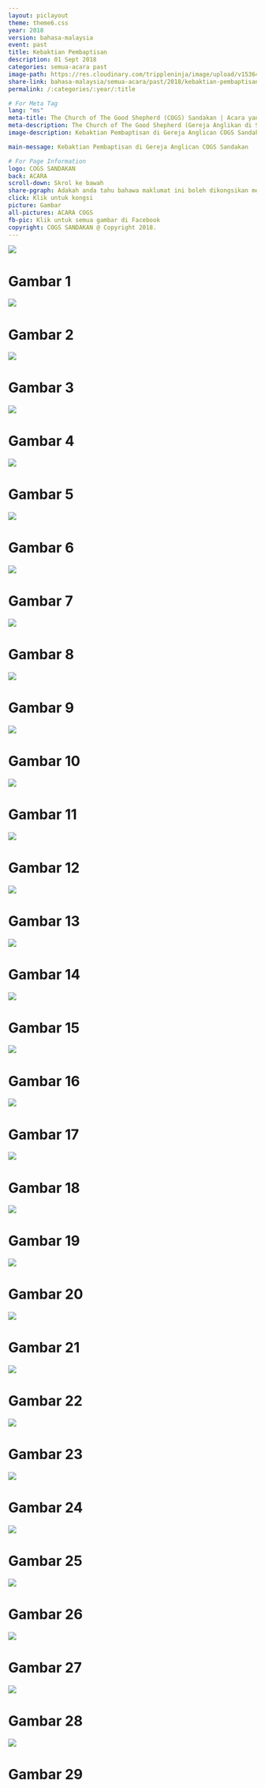 ```yaml
---
layout: piclayout
theme: theme6.css
year: 2018
version: bahasa-malaysia
event: past
title: Kebaktian Pembaptisan
description: 01 Sept 2018
categories: semua-acara past
image-path: https://res.cloudinary.com/trippleninja/image/upload/v1536432419/Baptism%20Service/Sept2018/bs24.jpg
share-link: bahasa-malaysia/semua-acara/past/2018/kebaktian-pembaptisan
permalink: /:categories/:year/:title

# For Meta Tag
lang: "ms"
meta-title: The Church of The Good Shepherd (COGS) Sandakan | Acara yang Sudah Berlalu - Kebaktian Pembaptisan Sept 2018
meta-description: The Church of The Good Shepherd (Gereja Anglikan di Sandakan) | Kebaktian Pembaptisan diadakan di Gereja Anglikan COGS pada 01hb September 2018
image-description: Kebaktian Pembaptisan di Gereja Anglican COGS Sandakan

main-message: Kebaktian Pembaptisan di Gereja Anglican COGS Sandakan

# For Page Information
logo: COGS SANDAKAN
back: ACARA
scroll-down: Skrol ke bawah
share-pgraph: Adakah anda tahu bahawa maklumat ini boleh dikongsikan melalui Facebook, Twitter, GooglePlus dan Whatsapp? Klik butang di bawah, kongsi dan jemput rakan-rakan atau keluarga anda untuk menyertai acara ini!
click: Klik untuk kongsi
picture: Gambar
all-pictures: ACARA COGS
fb-pic: Klik untuk semua gambar di Facebook
copyright: COGS SANDAKAN @ Copyright 2018.
---
```


<div class="slide active"><img src="https://res.cloudinary.com/trippleninja/image/upload/v1536432370/Baptism%20Service/Sept2018/bs1.jpg">
    <div class="pic-container">
        <h1 class="slide-heading">
            Gambar 1
        </h1>
    </div>
</div>
<div class="slide"><img src="https://res.cloudinary.com/trippleninja/image/upload/v1536432371/Baptism%20Service/Sept2018/bs2.jpg">
    <div class="pic-container">
        <h1 class="slide-heading">
            Gambar 2
        </h1>
    </div>
</div>
<div class="slide"><img src="https://res.cloudinary.com/trippleninja/image/upload/v1536432374/Baptism%20Service/Sept2018/bs3.jpg">
    <div class="pic-container">
        <h1 class="slide-heading">
            Gambar 3
        </h1>
    </div>
</div>
<div class="slide"><img src="https://res.cloudinary.com/trippleninja/image/upload/v1536432383/Baptism%20Service/Sept2018/bs4.jpg">
    <div class="pic-container">
        <h1 class="slide-heading">
            Gambar 4
        </h1>
    </div>
</div>
<div class="slide"><img src="https://res.cloudinary.com/trippleninja/image/upload/v1536432395/Baptism%20Service/Sept2018/bs5.jpg">
    <div class="pic-container">
        <h1 class="slide-heading">
            Gambar 5
        </h1>
    </div>
</div>
<div class="slide"><img src="https://res.cloudinary.com/trippleninja/image/upload/v1536432381/Baptism%20Service/Sept2018/bs6.jpg">
    <div class="pic-container">
        <h1 class="slide-heading">
            Gambar 6
        </h1>
    </div>
</div>
<div class="slide"><img src="https://res.cloudinary.com/trippleninja/image/upload/v1536432395/Baptism%20Service/Sept2018/bs7.jpg">
    <div class="pic-container">
        <h1 class="slide-heading">
            Gambar 7
        </h1>
    </div>
</div>
<div class="slide"><img src="https://res.cloudinary.com/trippleninja/image/upload/v1536432388/Baptism%20Service/Sept2018/bs8.jpg">
    <div class="pic-container">
        <h1 class="slide-heading">
            Gambar 8
        </h1>
    </div>
</div>
<div class="slide"><img src="https://res.cloudinary.com/trippleninja/image/upload/v1536432394/Baptism%20Service/Sept2018/bs9.jpg">
    <div class="pic-container">
        <h1 class="slide-heading">
            Gambar 9
        </h1>
    </div>
</div>
<div class="slide"><img src="https://res.cloudinary.com/trippleninja/image/upload/v1536432396/Baptism%20Service/Sept2018/bs10.jpg">
    <div class="pic-container">
        <h1 class="slide-heading">
            Gambar 10
        </h1>
    </div>
</div>
<div class="slide"><img src="https://res.cloudinary.com/trippleninja/image/upload/v1536432395/Baptism%20Service/Sept2018/bs11.jpg">
    <div class="pic-container">
        <h1 class="slide-heading">
            Gambar 11
        </h1>
    </div>
</div>
<div class="slide"><img src="https://res.cloudinary.com/trippleninja/image/upload/v1536432398/Baptism%20Service/Sept2018/bs12.jpg">
    <div class="pic-container">
        <h1 class="slide-heading">
            Gambar 12
        </h1>
    </div>
</div>
<div class="slide"><img src="https://res.cloudinary.com/trippleninja/image/upload/v1536432406/Baptism%20Service/Sept2018/bs13.jpg">
    <div class="pic-container">
        <h1 class="slide-heading">
            Gambar 13
        </h1>
    </div>
</div>
<div class="slide"><img src="https://res.cloudinary.com/trippleninja/image/upload/v1536432405/Baptism%20Service/Sept2018/bs14.jpg">
    <div class="pic-container">
        <h1 class="slide-heading">
            Gambar 14
        </h1>
    </div>
</div>
<div class="slide"><img src="https://res.cloudinary.com/trippleninja/image/upload/v1536432407/Baptism%20Service/Sept2018/bs15.jpg">
    <div class="pic-container">
        <h1 class="slide-heading">
            Gambar 15
        </h1>
    </div>
</div>
<div class="slide"><img src="https://res.cloudinary.com/trippleninja/image/upload/v1536432406/Baptism%20Service/Sept2018/bs16.jpg">
    <div class="pic-container">
        <h1 class="slide-heading">
            Gambar 16
        </h1>
    </div>
</div>
<div class="slide"><img src="https://res.cloudinary.com/trippleninja/image/upload/v1536432406/Baptism%20Service/Sept2018/bs17.jpg">
    <div class="pic-container">
        <h1 class="slide-heading">
            Gambar 17
        </h1>
    </div>
</div>
<div class="slide"><img src="https://res.cloudinary.com/trippleninja/image/upload/v1536432417/Baptism%20Service/Sept2018/bs18.jpg">
    <div class="pic-container">
        <h1 class="slide-heading">
            Gambar 18
        </h1>
    </div>
</div>
<div class="slide"><img src="https://res.cloudinary.com/trippleninja/image/upload/v1536432417/Baptism%20Service/Sept2018/bs19.jpg">
    <div class="pic-container">
        <h1 class="slide-heading">
            Gambar 19
        </h1>
    </div>
</div>
<div class="slide"><img src="https://res.cloudinary.com/trippleninja/image/upload/v1536432416/Baptism%20Service/Sept2018/bs20.jpg">
    <div class="pic-container">
        <h1 class="slide-heading">
            Gambar 20
        </h1>
    </div>
</div>
<div class="slide"><img src="https://res.cloudinary.com/trippleninja/image/upload/v1536432416/Baptism%20Service/Sept2018/bs21.jpg">
    <div class="pic-container">
        <h1 class="slide-heading">
            Gambar 21
        </h1>
    </div>
</div>
<div class="slide"><img src="https://res.cloudinary.com/trippleninja/image/upload/v1536432414/Baptism%20Service/Sept2018/bs22.jpg">
    <div class="pic-container">
        <h1 class="slide-heading">
            Gambar 22
        </h1>
    </div>
</div>
<div class="slide"><img src="https://res.cloudinary.com/trippleninja/image/upload/v1536432416/Baptism%20Service/Sept2018/bs23.jpg">
    <div class="pic-container">
        <h1 class="slide-heading">
            Gambar 23
        </h1>
    </div>
</div>
<div class="slide"><img src="https://res.cloudinary.com/trippleninja/image/upload/v1536432419/Baptism%20Service/Sept2018/bs24.jpg">
    <div class="pic-container">
        <h1 class="slide-heading">
            Gambar 24
        </h1>
    </div>
</div>
<div class="slide"><img src="https://res.cloudinary.com/trippleninja/image/upload/v1536432365/Baptism%20Service/Sept2018/bs25.jpg">
    <div class="pic-container">
        <h1 class="slide-heading">
            Gambar 25
        </h1>
    </div>
</div>
<div class="slide"><img src="https://res.cloudinary.com/trippleninja/image/upload/v1536432375/Baptism%20Service/Sept2018/bs26.jpg">
    <div class="pic-container">
        <h1 class="slide-heading">
            Gambar 26
        </h1>
    </div>
</div>
<div class="slide"><img src="https://res.cloudinary.com/trippleninja/image/upload/v1536432371/Baptism%20Service/Sept2018/bs27.jpg">
    <div class="pic-container">
        <h1 class="slide-heading">
            Gambar 27
        </h1>
    </div>
</div>
<div class="slide"><img src="https://res.cloudinary.com/trippleninja/image/upload/v1536432379/Baptism%20Service/Sept2018/bs28.jpg">
    <div class="pic-container">
        <h1 class="slide-heading">
            Gambar 28
        </h1>
    </div>
</div>
<div class="slide"><img src="https://res.cloudinary.com/trippleninja/image/upload/v1536432389/Baptism%20Service/Sept2018/bs29.jpg">
    <div class="pic-container">
        <h1 class="slide-heading">
            Gambar 29
        </h1>
    </div>
</div>
